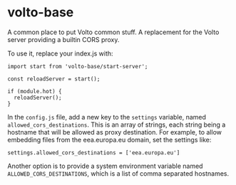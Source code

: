# volto-base

A common place to put Volto common stuff. A replacement for the Volto server providing a builtin CORS proxy.

To use it, replace your index.js with:

```
import start from 'volto-base/start-server';

const reloadServer = start();

if (module.hot) {
  reloadServer();
}
```

In the ``config.js`` file, add a new key to the ``settings`` variable, named
``allowed_cors_destinations``. This is an array of strings, each string being
a hostname that will be allowed as proxy destination. For example, to allow
embedding files from the eea.europa.eu domain, set the settings like:

```
settings.allowed_cors_destinations = ['eea.europa.eu']

```

Another option is to provide a system environment variable named
``ALLOWED_CORS_DESTINATIONS``, which is a list of comma separated hostnames.
